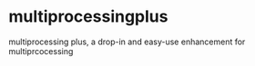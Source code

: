 # multiprocessingplus
multiprocessing plus, a drop-in and easy-use enhancement for multiprcocessing
